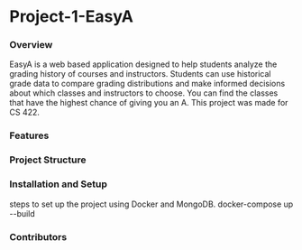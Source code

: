 # Project-1-EasyA

### Overview
EasyA is a web based application designed to help students analyze the grading history of courses and instructors. 
Students can use historical grade data to compare grading distributions and make informed decisions about which classes and instructors to choose.
You can find the classes that have the highest chance of giving you an A. This project was made for CS 422.

### Features


### Project Structure

### Installation and Setup
steps to set up the project using Docker and MongoDB.
docker-compose up --build

### Contributors


